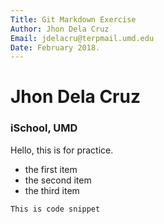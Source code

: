 ```yaml
---
Title: Git Markdown Exercise
Author: Jhon Dela Cruz
Email: jdelacru@terpmail.umd.edu
Date: February 2018.
---
```



# Jhon Dela Cruz

### iSchool, UMD

Hello, this is for practice.

- the first item
- the second item
- the third item


```
This is code snippet
```


